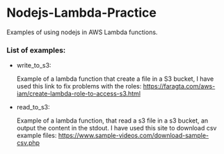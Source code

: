 # Nodejs-Lambda-Practice
Examples of using nodejs in AWS Lambda functions.

### List of examples:
- write_to_s3:

  Example of a lambda function that create a file in a S3 bucket, I have used this link to fix problems with the roles: 
  https://faragta.com/aws-iam/create-lambda-role-to-access-s3.html
  
- read_to_s3:

  Example of a lambda function, that read a s3 file in a s3 bucket, an output the content in the stdout.
  I have used this site to download csv example files: https://www.sample-videos.com/download-sample-csv.php
